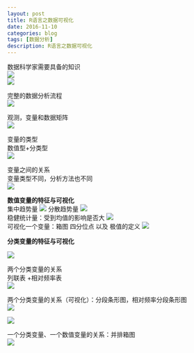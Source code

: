 ```yaml
---
layout: post
title: R语言之数据可视化
date: 2016-11-10
categories: blog
tags: [数据分析]
description: R语言之数据可视化
---
```


数据科学家需要具备的知识     
![](http://img.mukewang.com/57aef95700011c1312800720.jpg)      
![](http://img.mukewang.com/57aefac50001ea4612800720.jpg)

完整的数据分析流程      
![](http://img.mukewang.com/57d0a55a000115c012800720.jpg)    

观测，变量和数据矩阵      
![](http://img.mukewang.com/575193810001e09112800720.jpg)      

变量的类型      
数值型+分类型      
![](http://img.mukewang.com/5816e7540001636412800720.jpg)     

变量之间的关系            
变量类型不同，分析方法也不同    
![](http://img.mukewang.com/5816e79c00010c4712800720.jpg)      

**数值变量的特征与可视化**         
集中趋势量
![](http://img.mukewang.com/5816e8390001506512800720.jpg)
分散趋势量
![](http://img.mukewang.com/57af010100016d3312800720.jpg)    
稳健统计量：受到均值的影响是否大
![](http://img.mukewang.com/57af01800001896b12800720.jpg)       
可视化一个变量：箱图 四分位点 以及  极值的定义
![](http://img.mukewang.com/57af03250001f27912800720.jpg)       


**分类变量的特征与可视化**             

![](http://img.mukewang.com/5816edef00018b4512800720.jpg)       

两个分类变量的关系    
列联表 +相对频率表     
![](http://img.mukewang.com/5816eed100012c8a12800720.jpg)     

两个分类变量的关系（可视化）：分段条形图，相对频率分段条形图     
![](http://img.mukewang.com/57af07040001628212800720.jpg)      

![](http://img.mukewang.com/57af07730001bfca12800720.jpg)   

一个分类变量、一个数值变量的关系：并排箱图      
![](http://img.mukewang.com/57cfb02000012bd912800720.jpg)

